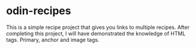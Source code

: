 # odin-recipes

This is a simple recipe project that gives you links to multiple recipes. After completing this project, I will have demonstrated the knowledge of HTML tags. Primary, anchor and image tags.